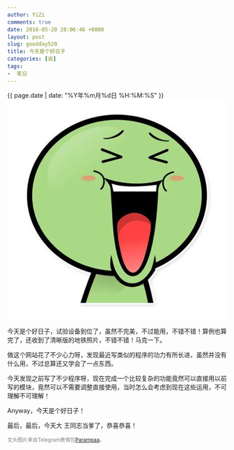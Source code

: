 ```yaml
---
author: YiZi
comments: true
date: 2016-05-20 20:06:46 +0800
layout: post
slug: goodday520
title: 今天是个好日子
categories: [说]
tags:
-  笔记
---
```

<div class="saying">
<div class="timestamp">{{ page.date | date: "%Y年%m月%d日 %H:%M:%S" }}</div>
<img src="/public/images/laugh.jpg">
<p>
今天是个好日子，试验设备到位了，虽然不完美，不过能用，不错不错！算例也算完了，还收到了清晰版的地铁照片，不错不错！马克一下。
</p><p>
做这个网站花了不少心力呀，发现最近写类似的程序的功力有所长进，虽然并没有什么用，不过总算还又学会了一点东西。
</p><p>
今天发现之前写了不少程序呀，现在完成一个比较复杂的功能竟然可以直接用以前写的模块，竟然可以不需要调整直接使用，当时怎么会考虑到现在这些运用，不可理解不可理解！
</p><p>
Anyway，今天是个好日子！
</p><p>
最后，最后，今天大 王同志当爹了，恭喜恭喜！
</p>
<small style="color:gray">文头图片来自Telegram表情包<a href="https://telegram.me/addstickers/Parampaa">Parampaa</a>。</small>
</div>
